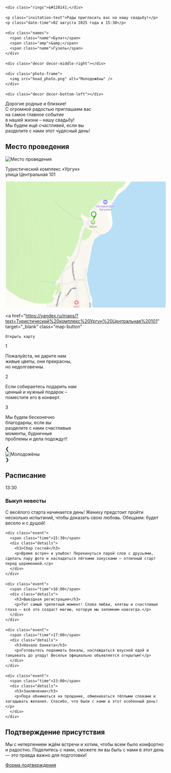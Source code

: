 <!DOCTYPE html>
<html lang="ru">
<head>
  <meta charset="UTF-8" />
  <meta name="viewport" content="width=device-width, initial-scale=1.0"/>
  <title>Свадебное приглашение</title>
  <link rel="stylesheet" href="style.css"/>
</head>
<body>
  <section class="section1">
    <div class="decor decor-top-left"></div>
    <div class="decor decor-top-right"></div>

    <div class="rings">&#128141;</div>

    <p class="invitation-text">Рады пригласить вас на нашу свадьбу!</p>
    <p class="date-time">02 августа 2025 года в 15:30</p>

    <div class="names">
      <span class="name">Булат</span>
      <span class="amp">&amp;</span>
      <span class="name">Гузель</span>
    </div>

    <div class="decor decor-middle-right"></div>

    <div class="photo-frame">
      <img src="head_photo.png" alt="Молодожёны" />
    </div>

    <div class="decor decor-bottom-left"></div>
  </section>
</body>
  <section class="section2">
  <div class="decor decor-top-right"></div>

  <p class="intro-text">
    Дорогие родные и близкие!<br />
    С огромной радостью приглашаем вас<br />
    на самое главное событие<br />
    в нашей жизни – нашу свадьбу!<br />
    Мы будем ещё счастливей, если вы<br />
    разделите с нами этот чудесный день!
  </p>

  <h2 class="section-title">Место проведения</h2>

  <div class="venue-photo">
    <img src="place.png" alt="Место проведения" />
  </div>

  <p class="venue-address">
    Туристический комплекс «Ургун»<br />
    улица Центральная 101
  </p>

  <div class="map">
    <img src="place-map.png" alt="Карта" />
  </div>

  <a
    href="https://yandex.ru/maps/?text=Туристический%20комплекс%20Ургун%20Центральная%20101"
    target="_blank"
    class="map-button"
  >
    Открыть карту
  </a>

  <div class="decor decor-bottom-left"></div>
</section>
  
<section class="section3">
  <div class="decor decor-top-left"></div>

  <div class="wishes">
    <div class="wish">
      <span class="number">1</span>
      <p>Пожалуйста, не дарите нам<br/>живые цветы, они прекрасны,<br/>но недолговечны.</p>
    </div>
    <div class="wish">
      <span class="number">2</span>
      <p>Если собираетесь подарить нам<br/>ценный и нужный подарок –<br/>поместите его в конверт.</p>
    </div>
    <div class="wish">
      <span class="number">3</span>
      <p>Мы будем бесконечно<br/>благодарны, если вы<br/>разделите с нами счастливые<br/>моменты, будничные<br/>проблемы и дела подождут!</p>
    </div>
  </div>

  <div class="photo-with-arrows">
    <div class="arrow left-arrow">&#10094;</div>
    <div class="photo-frame">
      <img src="galery1.png" alt="Молодожёны" />
    </div>
    <div class="arrow right-arrow">&#10095;</div>
  </div>

  <div class="decor decor-bottom-right"></div>
</section>

  <section class="section4">
  <div class="decor decor-top-left"></div>

  <h2 class="section-title">Расписание</h2>

  <div class="timeline">
    <div class="event">
      <span class="time">13:30</span>
      <div class="details">
        <h3>Выкуп невесты</h3>
        <p>С весёлого старта начинается день! Жениху предстоит пройти несколько испытаний, чтобы доказать свою любовь. Обещаем: будет весело и с душой!</p>
      </div>
    </div>

    <div class="event">
      <span class="time">15:30</span>
      <div class="details">
        <h3>Сбор гостей</h3>
        <p>Время встреч и улыбок! Перекинуться парой слов с друзьями, сделать пару фото и насладиться лёгкими закусками – отличный старт перед церемонией.</p>
      </div>
    </div>

    <div class="event">
      <span class="time">16:00</span>
      <div class="details">
        <h3>Выездная регистрация</h3>
        <p>Тот самый трепетный момент! Слова любви, клятвы и счастливые глаза – всё это создаст магию, которую мы запомним навсегда.</p>
      </div>
    </div>

    <div class="event">
      <span class="time">17:00</span>
      <div class="details">
        <h3>Начало банкета</h3>
        <p>Готовьтесь поднимать бокалы, наслаждаться вкусной едой и танцевать до упаду! Веселье официально объявляется открытым!</p>
      </div>
    </div>

    <div class="event">
      <span class="time">23:00</span>
      <div class="details">
        <h3>Заключение</h3>
        <p>Пора обниматься на прощание, обмениваться тёплыми словами и загадывать желания. Спасибо, что были с нами в этот особенный день!</p>
      </div>
    </div>
  </div>

  <div class="decor decor-bottom-right"></div>
</section>

  <section class="section5">
  <h2 class="section-title">Подтверждение присутствия</h2>

  <p class="confirmation-text">
    Мы с нетерпением ждём встречи и хотим, чтобы всем было комфортно и радостно.
    Поделитесь с нами, сможете ли вы быть с нами в этот день — это правда важно для подготовки!
  </p>

  <a class="confirm-button" href="https://forms.yandex.ru/u/example" target="_blank">
    Форма подтверждения
  </a>

  <div class="decor decor-bottom-left"></div>
</section>


</html>
